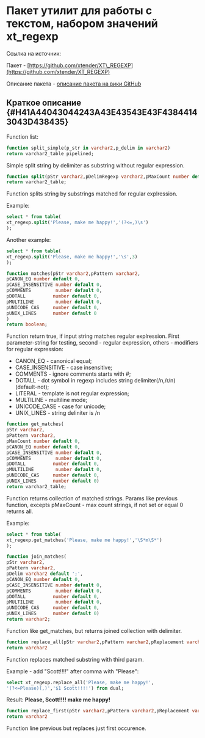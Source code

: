 # Пакет утилит для работы с текстом, набором значений xt\_regexp

  
Ссылка на источник:

Пакет - [https://github.com/xtender/XT\_REGEXP](https://github.com/xtender/XT_REGEXP)

Описание пакета - [описание пакета на вики GitHub](https://github.com/xtender/XT_REGEXP/wiki/%D0%9A%D1%80%D0%B0%D1%82%D0%BA%D0%BE%D0%B5-%D0%BE%D0%BF%D0%B8%D1%81%D0%B0%D0%BD%D0%B8%D0%B5)

## Краткое описание {#H41A44043044243A43E43543E43F43844143043D438435}

Function list:

```sql
function split_simple(p_str in varchar2,p_delim in varchar2)
return varchar2_table pipelined;
```

 Simple split string by delimiter as substring without regular expression.

```sql
function split(pStr varchar2,pDelimRegexp varchar2,pMaxCount number default 0)
return varchar2_table;
```

Function splits string by substrings matched for regular explression.

Example:

```sql
select * from table(
xt_regexp.split('Please, make me happy!','(?<=,)\s')
);
```

 Another example:

```sql
select * from table(
xt_regexp.split('Please, make me happy!','\s',3)
);
```

```sql
function matches(pStr varchar2,pPattern varchar2,
pCANON_EQ number default 0,
pCASE_INSENSITIVE number default 0,
pCOMMENTS         number default 0,
pDOTALL          number default 0,
pMULTILINE        number default 0,
pUNICODE_CAS     number default 0,
pUNIX_LINES      number default 0
)
return boolean;
```



Function return true, if input string matches regular explression. First parameter-string for testing, second - regular expression, others - modifiers for regular expression:

* CANON\_EQ - canonical equal;
* CASE\_INSENSITIVE - case insensitive;
* COMMENTS - ignore comments starts with \#;
* DOTALL - dot symbol in regexp includes string delimiter\(/n,/r/n\) \(default-not\);
* LITERAL - template is not regular expression;
* MULTILINE - multiline mode;
* UNICODE\_CASE - case for unicode;
* UNIX\_LINES - string deliniter is /n

```sql
function get_matches(
pStr varchar2,
pPattern varchar2,
pMaxCount number default 0,
pCANON_EQ number default 0,
pCASE_INSENSITIVE number default 0,
pCOMMENTS         number default 0,
pDOTALL          number default 0,
pMULTILINE        number default 0,
pUNICODE_CAS     number default 0,
pUNIX_LINES      number default 0)
return varchar2_table;
```

Function returns collection of matched strings. Params like previous function, excepts pMaxCount - max count strings, if not set or equal 0 returns all.

Example:

```sql
select * from table(
xt_regexp.get_matches('Please, make me happy!','\S*m\S*')
);
```

```sql
function join_matches(
pStr varchar2,
pPattern varchar2,
pDelim varchar2 default ';',
pCANON_EQ number default 0,
pCASE_INSENSITIVE number default 0,
pCOMMENTS         number default 0,
pDOTALL          number default 0,
pMULTILINE        number default 0,
pUNICODE_CAS     number default 0,
pUNIX_LINES      number default 0)
return varchar2;
```

 Function like get\_matches, but returns joined collection with delimiter.

```sql
function replace_all(pStr varchar2,pPattern varchar2,pReplacement varchar2)
return varchar2
```

Function replaces matched substring with third param.

Example - add "Scott!!!!" after comma with "Please":

```sql
select xt_regexp.replace_all('Please, make me happy!',
'(?<=Please)(,)','$1 Scott!!!!') from dual;
```

 Result: **Please, Scott!!!! make me happy!**

```sql
function replace_first(pStr varchar2,pPattern varchar2,pReplacement varchar2)
return varchar2
```

 Function line previous but replaces just first occurence.


